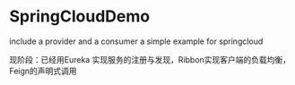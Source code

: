 # SpringCloudDemo
include a provider and a consumer
a simple example for springcloud 

现阶段：已经用Eureka 实现服务的注册与发现，Ribbon实现客户端的负载均衡，Feign的声明式调用
